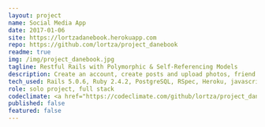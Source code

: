 ```yaml
---
layout: project
name: Social Media App
date: 2017-01-06
site: https://lortzadanebook.herokuapp.com
repo: https://github.com/lortza/project_danebook
readme: true
img: /img/project_danebook.jpg
tagline: Restful Rails with Polymorphic & Self-Referencing Models
description: Create an account, create posts and upload photos, friend and unfriend people, like and unlike posts and comments (instantly via javascript). It's a FakeBook with image hosting on AWS. It's rocking RESTful routes, polymorphic associations, self-referencing models, and some nifty metaprogramming.
tech_used: Rails 5.0.6, Ruby 2.4.2, PostgreSQL, RSpec, Heroku, javascript, AWS S3
role: solo project, full stack
codeclimate: <a href="https://codeclimate.com/github/lortza/project_danebook/maintainability"><img src="https://api.codeclimate.com/v1/badges/691acf792a9adc3f750c/maintainability" /></a>
published: false
featured: false
---
```

